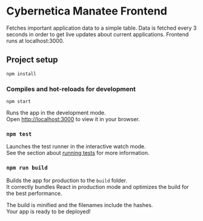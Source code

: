 # Cybernetica Manatee Frontend

Fetches important application data to a simple table. Data is fetched every 3 seconds in order to get live updates about current applications. 
Frontend runs at localhost:3000.

## Project setup
```
npm install
```

### Compiles and hot-reloads for development
```
npm start
```
Runs the app in the development mode.\
Open [http://localhost:3000](http://localhost:3000) to view it in your browser.


### `npm test`

Launches the test runner in the interactive watch mode.\
See the section about [running tests](https://facebook.github.io/create-react-app/docs/running-tests) for more information.

### `npm run build`

Builds the app for production to the `build` folder.\
It correctly bundles React in production mode and optimizes the build for the best performance.

The build is minified and the filenames include the hashes.\
Your app is ready to be deployed!
